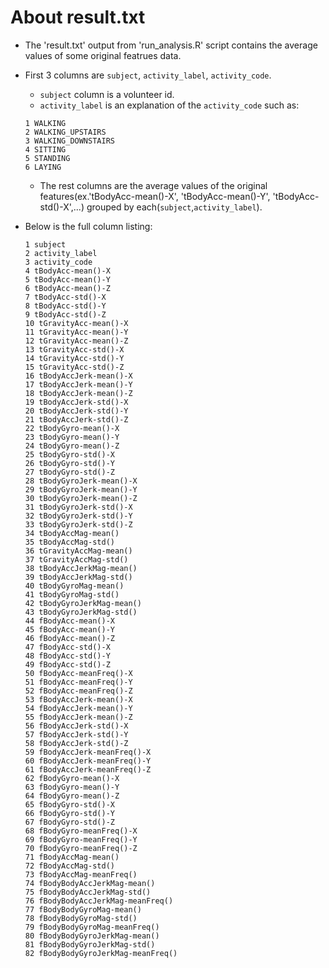 About result.txt
=========== 
* The 'result.txt' output from 'run_analysis.R' script contains the average values of some original featrues data.
* First 3 columns are `subject`, `activity_label`, `activity_code`.
  * `subject` column is a volunteer id.
  * `activity_label` is an explanation of the `activity_code` such as:
   ```
   1 WALKING
   2 WALKING_UPSTAIRS
   3 WALKING_DOWNSTAIRS
   4 SITTING
   5 STANDING
   6 LAYING
   ```
  * The rest columns are the average values of the original features(ex.'tBodyAcc-mean()-X', 'tBodyAcc-mean()-Y', 'tBodyAcc-std()-X',...) grouped by each(`subject`,`activity_label`).

* Below is the full column listing:
  ```
  1 subject
  2 activity_label
  3 activity_code
  4 tBodyAcc-mean()-X
  5 tBodyAcc-mean()-Y
  6 tBodyAcc-mean()-Z
  7 tBodyAcc-std()-X
  8 tBodyAcc-std()-Y
  9 tBodyAcc-std()-Z
  10 tGravityAcc-mean()-X
  11 tGravityAcc-mean()-Y
  12 tGravityAcc-mean()-Z
  13 tGravityAcc-std()-X
  14 tGravityAcc-std()-Y
  15 tGravityAcc-std()-Z
  16 tBodyAccJerk-mean()-X
  17 tBodyAccJerk-mean()-Y
  18 tBodyAccJerk-mean()-Z
  19 tBodyAccJerk-std()-X
  20 tBodyAccJerk-std()-Y
  21 tBodyAccJerk-std()-Z
  22 tBodyGyro-mean()-X
  23 tBodyGyro-mean()-Y
  24 tBodyGyro-mean()-Z
  25 tBodyGyro-std()-X
  26 tBodyGyro-std()-Y
  27 tBodyGyro-std()-Z
  28 tBodyGyroJerk-mean()-X
  29 tBodyGyroJerk-mean()-Y
  30 tBodyGyroJerk-mean()-Z
  31 tBodyGyroJerk-std()-X
  32 tBodyGyroJerk-std()-Y
  33 tBodyGyroJerk-std()-Z
  34 tBodyAccMag-mean()
  35 tBodyAccMag-std()
  36 tGravityAccMag-mean()
  37 tGravityAccMag-std()
  38 tBodyAccJerkMag-mean()
  39 tBodyAccJerkMag-std()
  40 tBodyGyroMag-mean()
  41 tBodyGyroMag-std()
  42 tBodyGyroJerkMag-mean()
  43 tBodyGyroJerkMag-std()
  44 fBodyAcc-mean()-X
  45 fBodyAcc-mean()-Y
  46 fBodyAcc-mean()-Z
  47 fBodyAcc-std()-X
  48 fBodyAcc-std()-Y
  49 fBodyAcc-std()-Z
  50 fBodyAcc-meanFreq()-X
  51 fBodyAcc-meanFreq()-Y
  52 fBodyAcc-meanFreq()-Z
  53 fBodyAccJerk-mean()-X
  54 fBodyAccJerk-mean()-Y
  55 fBodyAccJerk-mean()-Z
  56 fBodyAccJerk-std()-X
  57 fBodyAccJerk-std()-Y
  58 fBodyAccJerk-std()-Z
  59 fBodyAccJerk-meanFreq()-X
  60 fBodyAccJerk-meanFreq()-Y
  61 fBodyAccJerk-meanFreq()-Z
  62 fBodyGyro-mean()-X
  63 fBodyGyro-mean()-Y
  64 fBodyGyro-mean()-Z
  65 fBodyGyro-std()-X
  66 fBodyGyro-std()-Y
  67 fBodyGyro-std()-Z
  68 fBodyGyro-meanFreq()-X
  69 fBodyGyro-meanFreq()-Y
  70 fBodyGyro-meanFreq()-Z
  71 fBodyAccMag-mean()
  72 fBodyAccMag-std()
  73 fBodyAccMag-meanFreq()
  74 fBodyBodyAccJerkMag-mean()
  75 fBodyBodyAccJerkMag-std()
  76 fBodyBodyAccJerkMag-meanFreq()
  77 fBodyBodyGyroMag-mean()
  78 fBodyBodyGyroMag-std()
  79 fBodyBodyGyroMag-meanFreq()
  80 fBodyBodyGyroJerkMag-mean()
  81 fBodyBodyGyroJerkMag-std()
  82 fBodyBodyGyroJerkMag-meanFreq()
  ```
